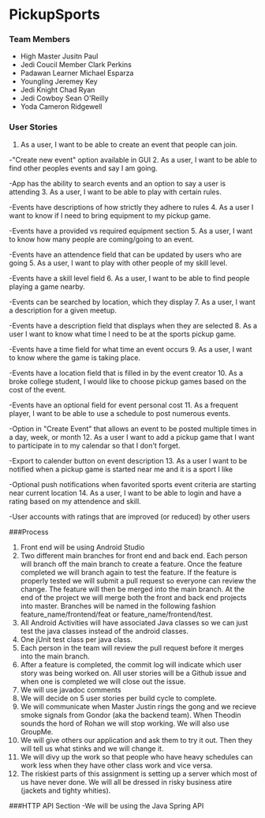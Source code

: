 PickupSports
============

### Team Members

* High Master Jusitn Paul
* Jedi Coucil Member Clark Perkins
* Padawan Learner Michael Esparza
* Youngling Jeremey Key
* Jedi Knight Chad Ryan
* Jedi Cowboy Sean O'Reilly
* Yoda Cameron Ridgewell


### User Stories

1. As a user, I want to be able to create an event that people can join.
  
  -"Create new event" option available in GUI
2. As a user, I want to be able to find other peoples events and say I am going.
  
  -App has the ability to search events and an option to say a user is attending
3. As a user, I want to be able to play with certain rules.
  
  -Events have descriptions of how strictly they adhere to rules
4. As a user I want to know if I need to bring equipment to my pickup game.
  
  -Events have a provided vs required equipment section
5. As a user, I want to know how many people are coming/going to an event.
  
  -Events have an attendence field that can be updated by users who are going
5. As a user, I want to play with other people of my skill level.
  
  -Events have a skill level field
6. As a user, I want to be able to find people playing a game nearby.
  
  -Events can be searched by location, which they display
7. As a user, I want a description for a given meetup.
  
  -Events have a description field that displays when they are selected
8. As a user I want to know what time I need to be at the sports pickup game.
  
  -Events have a time field for what time an event occurs
9. As a user, I want to know where the game is taking place. 
  
  -Events have a location field that is filled in by the event creator
10. As a broke college student, I would like to choose pickup games based on the cost of the event.
  
  -Events have an optional field for event personal cost
11. As a frequent player, I want to be able to use a schedule to post numerous events. 
  
  -Option in "Create Event" that allows an event to be posted multiple times in a day, week, or month 
12. As a user I want to add a pickup game that I want to participate in to my calendar so that I don't forget.
  
  -Export to calender button on event description
13. As a user I want to be notified when a pickup game is started near me and it is a sport I like
  
  -Optional push notifications when favorited sports event criteria are starting near current location
14. As a user, I want to be able to login and have a rating based on my attendence and skill.
  
  -User accounts with ratings that are improved (or reduced) by other users


###Process
1. Front end will be using Android Studio
2. Two different main branches for front end and back end. Each person will branch off the main branch to create a feature. Once the feature completed we will branch again to test the feature. If the feature is properly tested we will submit a pull request so everyone can review the change. The feature will then be merged into the main branch. At the end of the project we will merge both the front and back end projects into master. Branches will be named in the following fashion feature_name/frontend/feat or feature_name/frontend/test.
3. All Android Activities will have associated Java classes so we can just test the java classes instead of the android classes.
4. One jUnit test class per java class.
5. Each person in the team will review the pull request before it merges into the main branch.
6. After a feature is completed, the commit log will indicate which user story was being worked on. All user stories will be a Github issue and when one is completed we will close out the issue.
7. We will use javadoc comments
8. We will decide on 5 user stories per build cycle to complete.
9. We will communicate when Master Justin rings the gong and we recieve smoke signals from Gondor (aka the backend team). When Theodin sounds the hord of Rohan we will stop working. We will also use GroupMe.
10. We will give others our application and ask them to try it out. Then they will tell us what stinks and we will change it.
11. We will divy up the work so that people who have heavy schedules can work less when they have other class work and vice versa.
12. The riskiest parts of this assignment is setting up a server which most of us have never done. We will all be dressed in risky business atire (jackets and tighty whities).

###HTTP API Section
-We will be using the Java Spring API
